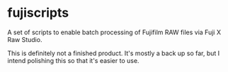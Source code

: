 # fujiscripts

A set of scripts to enable batch processing of Fujifilm RAW files via Fuji X Raw Studio.

This is definitely not a finished product. It's mostly a back up so far, but I intend polishing this so that it's easier to use.
